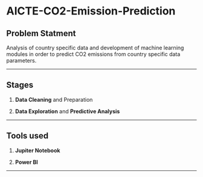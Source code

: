 # AICTE-CO2-Emission-Prediction
## Problem Statment

Analysis of country specific data and development of machine learning modules in order to predict CO2 
emissions from country specific data parameters.

---
## Stages

1. **Data Cleaning** and Preparation

2. **Data Exploration** and **Predictive Analysis**
---
## Tools used

1. **Jupiter Notebook**

2. **Power BI**
---
